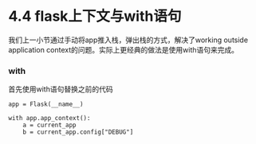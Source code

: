 # 4.4 flask上下文与with语句

我们上一小节通过手动将app推入栈，弹出栈的方式，解决了working outside application context的问题。实际上更经典的做法是使用with语句来完成。

### with
首先使用with语句替换之前的代码
```
app = Flask(__name__)

with app.app_context():
    a = current_app
    b = current_app.config["DEBUG"]
```
